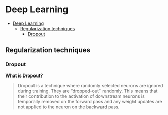 # Deep Learning

- [Deep Learning](#deep-learning)
  - [Regularization techniques](#regularization-techniques)
    - [Dropout](#dropout)

## Regularization techniques    

### Dropout
**What is Dropout?**
> Dropout is a technique where randomly selected neurons are ignored during training. They are “dropped-out” randomly. This means that their contribution to the activation of downstream neurons is temporally removed on the forward pass and any weight updates are not applied to the neuron on the backward pass.

